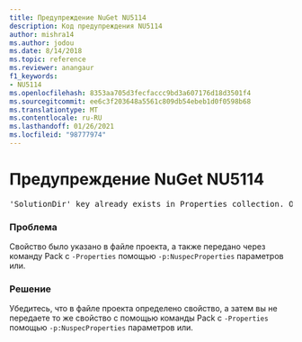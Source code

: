 ```yaml
---
title: Предупреждение NuGet NU5114
description: Код предупреждения NU5114
author: mishra14
ms.author: jodou
ms.date: 8/14/2018
ms.topic: reference
ms.reviewer: anangaur
f1_keywords:
- NU5114
ms.openlocfilehash: 8353aa705d3fecfaccc9bd3a607176d18d3501f4
ms.sourcegitcommit: ee6c3f203648a5561c809db54ebeb1d0f0598b68
ms.translationtype: MT
ms.contentlocale: ru-RU
ms.lasthandoff: 01/26/2021
ms.locfileid: "98777974"
---
```

# <a name="nuget-warning-nu5114"></a>Предупреждение NuGet NU5114
<pre>'SolutionDir' key already exists in Properties collection. Overriding value.</pre>

### <a name="issue"></a>Проблема

Свойство было указано в файле проекта, а также передано через команду Pack с `-Properties` помощью `-p:NuspecProperties` параметров или. 


### <a name="solution"></a>Решение

Убедитесь, что в файле проекта определено свойство, а затем вы не передаете то же свойство с помощью команды Pack с `-Properties` помощью `-p:NuspecProperties` параметров или. 

